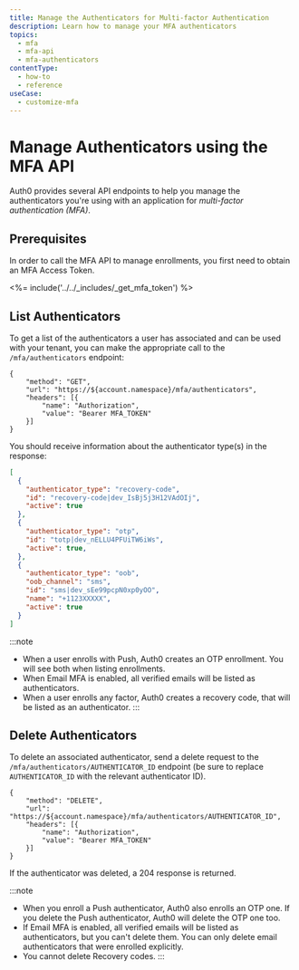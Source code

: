 ```yaml
---
title: Manage the Authenticators for Multi-factor Authentication
description: Learn how to manage your MFA authenticators
topics:
  - mfa
  - mfa-api
  - mfa-authenticators
contentType:
  - how-to
  - reference
useCase:
  - customize-mfa
---
```

# Manage Authenticators using the MFA API

Auth0 provides several API endpoints to help you manage the authenticators you're using with an application for <dfn data-key="multifactor-authentication">multi-factor authentication (MFA)</dfn>.

## Prerequisites

In order to call the MFA API to manage enrollments, you first need to obtain an MFA Access Token.

<%= include('../../_includes/_get_mfa_token') %>

## List Authenticators

To get a list of the authenticators a user has associated and can be used with your tenant, you can make the appropriate call to the `/mfa/authenticators` endpoint:

```har
{
	"method": "GET",
	"url": "https://${account.namespace}/mfa/authenticators",
	"headers": [{
		"name": "Authorization",
		"value": "Bearer MFA_TOKEN"
	}]
}
```

You should receive information about the authenticator type(s) in the response:

```json
[
  {
    "authenticator_type": "recovery-code",
    "id": "recovery-code|dev_IsBj5j3H12VAdOIj",
    "active": true
  },
  {
    "authenticator_type": "otp",
    "id": "totp|dev_nELLU4PFUiTW6iWs",
    "active": true,
  },
  {
    "authenticator_type": "oob",
    "oob_channel": "sms",
    "id": "sms|dev_sEe99pcpN0xp0yOO",
    "name": "+1123XXXXX",
    "active": true
  }
]
```

:::note
- When a user enrolls with Push, Auth0 creates an OTP enrollment. You will see both when listing enrollments.
- When Email MFA is enabled, all verified emails will be listed as authenticators.
- When a user enrolls any factor, Auth0 creates a recovery code, that will be listed as an authenticator.
:::

## Delete Authenticators

To delete an associated authenticator, send a delete request to the `/mfa/authenticators/AUTHENTICATOR_ID` endpoint (be sure to replace `AUTHENTICATOR_ID` with the relevant authenticator ID).

```har
{
	"method": "DELETE",
	"url": "https://${account.namespace}/mfa/authenticators/AUTHENTICATOR_ID",
	"headers": [{
		"name": "Authorization",
		"value": "Bearer MFA_TOKEN"
	}]
}
```

If the authenticator was deleted, a 204 response is returned.

:::note
- When you enroll a Push authenticator, Auth0 also enrolls an OTP one. If you delete the Push authenticator, Auth0 will delete the OTP one too.
- If Email MFA is enabled, all verified emails will be listed as authenticators, but you can't delete them. You can only delete email authenticators that were enrolled explicitly.
- You cannot delete Recovery codes.
:::